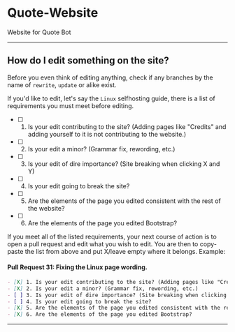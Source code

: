# Quote-Website
Website for Quote Bot

---

## How do I edit something on the site?

Before you even think of editing anything, check if any branches by the name of `rewrite`, `update` or alike exist.

If you'd like to edit, let's say the `Linux` selfhosting guide, there is a list of requirements you must meet before editing.

- [ ] 1. Is your edit contributing to the site? (Adding pages like "Credits" and adding yourself to it is not contributing to the website.)
- [ ] 2. Is your edit a minor? (Grammar fix, rewording, etc.)
- [ ] 3. Is your edit of dire importance? (Site breaking when clicking X and Y)
- [ ] 4. Is your edit going to break the site?
- [ ] 5. Are the elements of the page you edited consistent with the rest of the website?
- [ ] 6. Are the elements of the page you edited Bootstrap?

If you meet all of the listed requirements, your next course of action is to open a pull request and edit what you wish to edit.
You are then to copy-paste the list from above and put X/leave empty where it belongs.
Example:


#### Pull Request 31: Fixing the Linux page wording.

```md
- [X] 1. Is your edit contributing to the site? (Adding pages like "Credits" and adding yourself to it is not contributing to the website.)
- [X] 2. Is your edit a minor? (Grammar fix, rewording, etc.)
- [ ] 3. Is your edit of dire importance? (Site breaking when clicking X and Y)
- [ ] 4. Is your edit going to break the site?
- [X] 5. Are the elements of the page you edited consistent with the rest of the website?
- [X] 6. Are the elements of the page you edited Bootstrap?
```

---